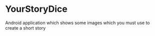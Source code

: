 # YourStoryDice
Android application which shows some images which you must use to create a short story
